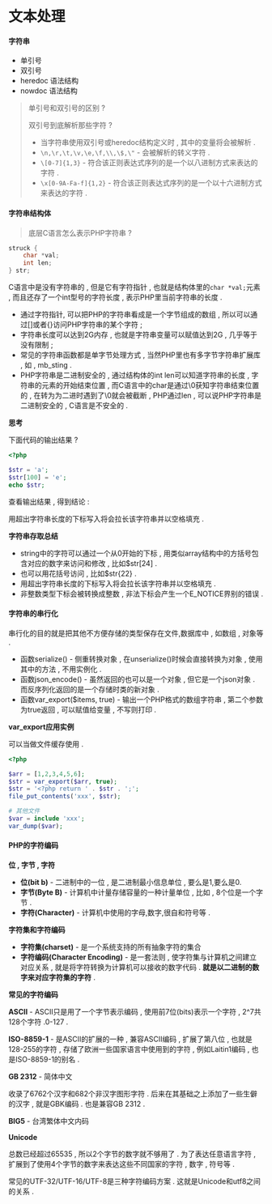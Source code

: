 # 文本处理

#### 字符串

* 单引号
* 双引号
* heredoc 语法结构
* nowdoc 语法结构

> 单引号和双引号的区别 ?
>
> 双引号到底解析那些字符 ?
>
> * 当字符串使用双引号或heredoc结构定义时 , 其中的变量将会被解析 . 
> * `\n,\r,\t,\v,\e,\f,\\,\$,\"` - 会被解析的转义字符 .
> * `\[0-7]{1,3}` - 符合该正则表达式序列的是一个以八进制方式来表达的字符 . 
> * `\x[0-9A-Fa-f]{1,2}` - 符合该正则表达式序列的是一个以十六进制方式来表达的字符 .

#### 字符串结构体

> 底层C语言怎么表示PHP字符串 ?

```c
struck {
    char *val;
    int len;
} str;
```

C语言中是没有字符串的 , 但是它有字符指针 , 也就是结构体里的`char *val;`元素 , 而且还存了一个int型号的字符长度 , 表示PHP里当前字符串的长度 .

* 通过字符指针, 可以把PHP的字符串看成是一个字节组成的数组 , 所以可以通过\[\]或者{}访问PHP字符串的某个字符 ;
* 字符串长度可以达到2G内存 , 也就是字符串变量可以赋值达到2G , 几乎等于没有限制 ;
* 常见的字符串函数都是单字节处理方式 , 当然PHP里也有多字节字符串扩展库 , 如 , mb\_sting . 
* PHP字符串是二进制安全的 , 通过结构体的int len可以知道字符串的长度 , 字符串的元素的开始结束位置 , 而C语言中的char是通过\0获知字符串结束位置的 , 在转为为二进时遇到了\0就会被截断 , PHP通过len , 可以说PHP字符串是二进制安全的 , C语言是不安全的 . 

**思考**

下面代码的输出结果 ?

```php
<?php

$str = 'a';
$str[100] = 'e';
echo $str;
```

查看输出结果 , 得到结论 :

用超出字符串长度的下标写入将会拉长该字符串并以空格填充 .

**字符串存取总结**

* string中的字符可以通过一个从0开始的下标 , 用类似array结构中的方括号包含对应的数字来访问和修改 , 比如$str\[24\] . 
* 也可以用花括号访问 , 比如$str{22} . 
* 用超出字符串长度的下标写入将会拉长该字符串并以空格填充 .
* 非整数类型下标会被转换成整数 , 非法下标会产生一个E\_NOTICE界别的错误 . 

#### 字符串的串行化

串行化的目的就是把其他不方便存储的类型保存在文件,数据库中 , 如数组 , 对象等 .

* 函数serialize\(\) - 侧重转换对象 , 在unserialize\(\)时候会直接转换为对象 , 使用其中的方法 , 不用实例化 . 
* 函数json\_encode\(\) - 虽然返回的也可以是一个对象 , 但它是一个json对象 . 而反序列化返回的是一个存储时类的新对象 . 
* 函数var\_export\($items, true\) - 输出一个PHP格式的数组字符串 , 第二个参数为true返回 , 可以赋值给变量 , 不写则打印 . 

**var\_export应用实例**

可以当做文件缓存使用 .

```php
<?php

$arr = [1,2,3,4,5,6];
$str = var_export($arr, true);
$str = '<?php return ' . $str . ';';
file_put_contents('xxx', $str);

# 其他文件
$var = include 'xxx';
var_dump($var);
```

#### PHP的字符编码

**位 , 字节 , 字符**

* **位\(bit b\)** - 二进制中的一位 , 是二进制最小信息单位 , 要么是1,要么是0.
* **字节\(Byte B\)** - 计算机中计量存储容量的一种计量单位 , 比如 , 8个位是一个字节 .
* **字符\(Character\)** - 计算机中使用的字母,数字,很自和符号等 .

**字符集和字符编码**

* **字符集\(charset\)** - 是一个系统支持的所有抽象字符的集合
* **字符编码\(Character Encoding\)** - 是一套法则 , 使字符集与计算机之间建立对应关系 , 就是将字符转换为计算机可以接收的数字代码 . **就是以二进制的数字来对应字符集的字符** .

**常见的字符编码**

**ASCII** - ASCII只是用了一个字节表示编码 , 使用前7位\(bits\)表示一个字符 , 2^7共128个字符 .0-127 .

**ISO-8859-1** - 是ASCII的扩展的一种 , 兼容ASCII编码 , 扩展了第八位 , 也就是128-255的字符 , 存储了欧洲一些国家语言中使用到的字符 , 例如Laitin1编码 , 也是ISO-8859-1的别名 .

**GB 2312** - 简体中文

收录了6762个汉字和682个非汉字图形字符 . 后来在其基础之上添加了一些生僻的汉字 , 就是GBK编码 . 也是兼容GB 2312 .

**BIG5** - 台湾繁体中文内码

**Unicode**

总数已经超过65535 , 所以2个字节的数字就不够用了 . 为了表达任意语言字符 , 扩展到了使用4个字节的数字来表达这些不同国家的字符 , 数字 , 符号等 . 

常见的UTF-32/UTF-16/UTF-8是三种字符编码方案 . 这就是Unicode和utf8之间的关系 . 

